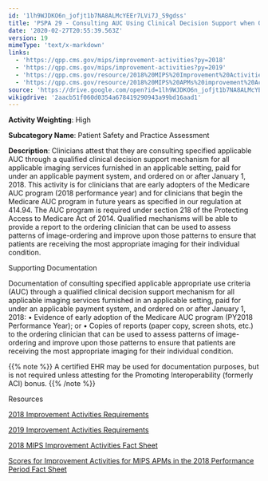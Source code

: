 ```yaml
---
id: '1lh9WJDKO6n_jofjt1b7NA8ALMcYEEr7LVi7J_S9gdss'
title: 'PSPA 29 - Consulting AUC Using Clinical Decision Support when Ordering Advanced'
date: '2020-02-27T20:55:39.563Z'
version: 19
mimeType: 'text/x-markdown'
links:
  - 'https://qpp.cms.gov/mips/improvement-activities?py=2018'
  - 'https://qpp.cms.gov/mips/improvement-activities?py=2019'
  - 'https://qpp.cms.gov/resource/2018%20MIPS%20Improvement%20Activities%20Fact%20Sheet'
  - 'https://qpp.cms.gov/resource/2018%20MIPS%20APMs%20improvement%20Activities%20scores%20fact%20sheet'
source: 'https://drive.google.com/open?id=1lh9WJDKO6n_jofjt1b7NA8ALMcYEEr7LVi7J_S9gdss'
wikigdrive: '2aacb51f060d0354a678419290943a99bd16aad1'
---
```

**Activity Weighting**: High

**Subcategory Name**: Patient Safety and Practice Assessment

**Description**: Clinicians attest that they are consulting specified applicable AUC through a qualified clinical decision support mechanism for all applicable imaging services furnished in an applicable setting, paid for under an applicable payment system, and ordered on or after January 1, 2018. This activity is for clinicians that are early adopters of the Medicare AUC program (2018 performance year) and for clinicians that begin the Medicare AUC program in future years as specified in our regulation at 414.94. The AUC program is required under section 218 of the Protecting Access to Medicare Act of 2014. Qualified mechanisms will be able to provide a report to the ordering clinician that can be used to assess patterns of image-ordering and improve upon those patterns to ensure that patients are receiving the most appropriate imaging for their individual condition.

Supporting Documentation

Documentation of consulting specified applicable appropriate use criteria (AUC) through a qualified clinical decision support mechanism for all applicable imaging services furnished in an applicable setting, paid for under an applicable payment system, and ordered on or after January 1, 2018: • Evidence of early adoption of the Medicare AUC program (PY2018 Performance Year); or • Copies of reports (paper copy, screen shots, etc.) to the ordering clinician that can be used to assess patterns of image-ordering and improve upon those patterns to ensure that patients are receiving the most appropriate imaging for their individual condition.

{{% note %}}
A certified EHR may be used for documentation purposes, but is not required unless attesting for the Promoting Interoperability (formerly ACI) bonus.
{{% /note %}}

Resources

[2018 Improvement Activities Requirements](https://qpp.cms.gov/mips/improvement-activities?py=2018)

[2019 Improvement Activities Requirements](https://qpp.cms.gov/mips/improvement-activities?py=2019)

[2018 MIPS Improvement Activities Fact Sheet](https://qpp.cms.gov/resource/2018%20MIPS%20Improvement%20Activities%20Fact%20Sheet)

[Scores for Improvement Activities for MIPS APMs in the 2018 Performance Period Fact Sheet](https://qpp.cms.gov/resource/2018%20MIPS%20APMs%20improvement%20Activities%20scores%20fact%20sheet)
